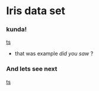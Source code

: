 # Iris data set


### kunda!
[ts](docs/code_snippets/iris.ts)

- that was example _did you saw_ ?

### And lets see next 

[ts](docs/code_snippets/randomForest.ts)
